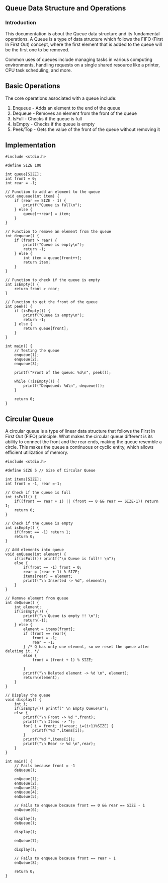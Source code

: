 ## Queue Data Structure and Operations 

### Introduction

This documentation is about the Queue data structure and its fundamental operations. A Queue is a type of data structure which follows the FIFO (First In First Out) concept, where the first element that is added to the queue will be the first one to be removed.

Common uses of queues include managing tasks in various computing environments, handling requests on a single shared resource like a printer, CPU task scheduling, and more.

## Basic Operations
The core operations associated with a queue include:

1. Enqueue - Adds an element to the end of the queue
2. Dequeue - Removes an element from the front of the queue
3. IsFull - Checks if the queue is full
4. IsEmpty - Checks if the queue is empty
5. Peek/Top - Gets the value of the front of the queue without removing it

## Implementation

```
#include <stdio.h>

#define SIZE 100

int queue[SIZE];
int front = 0;
int rear = -1;

// Function to add an element to the queue
void enqueue(int item) {
    if (rear == SIZE - 1) {
        printf("Queue is full\n");
    } else {
        queue[++rear] = item;
    }
}

// Function to remove an element from the queue
int dequeue() {
    if (front > rear) {
        printf("Queue is empty\n");
        return -1;
    } else {
        int item = queue[front++];
        return item;
    }
}

// Function to check if the queue is empty
int isEmpty() {
    return front > rear;
}

// Function to get the front of the queue
int peek() {
    if (isEmpty()) {
        printf("Queue is empty\n");
        return -1;
    } else {
        return queue[front];
    }
}

int main() {
    // Testing the queue
    enqueue(1);
    enqueue(2);
    enqueue(3);

    printf("Front of the queue: %d\n", peek());

    while (!isEmpty()) {
        printf("Dequeued: %d\n", dequeue());
    }

    return 0;
}
```

## Circular Queue

A circular queue is a type of linear data structure that follows the First In First Out (FIFO) principle. What makes the circular queue different is its ability to connect the front and the rear ends, making the queue resemble a circle. This makes the queue a continuous or cyclic entity, which allows efficient utilization of memory.

```
#include <stdio.h>

#define SIZE 5 // Size of Circular Queue

int items[SIZE];
int front = -1, rear =-1;

// Check if the queue is full
int isFull() {
    if((front == rear + 1) || (front == 0 && rear == SIZE-1)) return 1;
    return 0;
}

// Check if the queue is empty
int isEmpty() {
    if(front == -1) return 1;
    return 0;
}

// Add elements into queue
void enQueue(int element) {
    if(isFull()) printf("\n Queue is full!! \n");
    else {
        if(front == -1) front = 0;
        rear = (rear + 1) % SIZE;
        items[rear] = element;
        printf("\n Inserted -> %d", element);
    }
}

// Remove element from queue
int deQueue() {
    int element;
    if(isEmpty()) {
        printf("\n Queue is empty !! \n");
        return(-1);
    } else {
        element = items[front];
        if (front == rear){
            front = -1;
            rear = -1;
        } /* Q has only one element, so we reset the queue after deleting it. */
        else {
            front = (front + 1) % SIZE;
            
        }
        printf("\n Deleted element -> %d \n", element);
        return(element);
    }
}

// Display the queue
void display() {
    int i;
    if(isEmpty()) printf(" \n Empty Queue\n");
    else {
        printf("\n Front -> %d ",front);
        printf("\n Items -> ");
        for( i = front; i!=rear; i=(i+1)%SIZE) {
            printf("%d ",items[i]);
        }
        printf("%d ",items[i]);
        printf("\n Rear -> %d \n",rear);
    }
}

int main() {
    // Fails because front = -1
    deQueue();

    enQueue(1);
    enQueue(2);
    enQueue(3);
    enQueue(4);
    enQueue(5);

    // Fails to enqueue because front == 0 && rear == SIZE - 1
    enQueue(6);

    display();
    deQueue();

    display();

    enQueue(7);

    display();

    // Fails to enqueue because front == rear + 1
    enQueue(8);

    return 0;
}
```